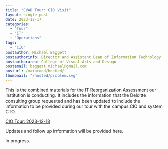 ```yaml
---
title: "CVAD Tour: CIO Visit"
layout: single-post
date: 2023-12-17
categories:
  - "Tour"
  - "IT"
  - "Operations"
tags: 
  - "CIO"
postauthor: Michael Baggett
postauthorinfo: Director and Assistant Dean of Information Technology
postauthorarea: College of Visual Arts and Design
postemail: baggett.michael@gmail.com
posturl: /mainroad/hosted/
thumbnail: "/hosted/problem.svg"
---
```

This is the combined materials for the IT Reorganization Assessment our institution is conducting.  It includes the information that the Deloitte consulting group requested and has been updated to include the information to be provided during our tour with the campus CIO and system CTO.    
<!--more-->

[CIO Tour: 2023-12-18](/mainroad/hosted/ 'CVAD ITS Assessment')

Updates and follow up information will be provided here.

In progress.
